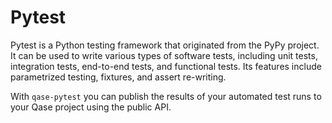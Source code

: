 # Pytest

Pytest is a Python testing framework that originated from the PyPy project. It can be used to write various types of software tests, including unit tests, integration tests, end-to-end tests, and functional tests. Its features include parametrized testing, fixtures, and assert re-writing.

With `qase-pytest` you can publish the results of your automated test runs to your Qase project using the public API.


